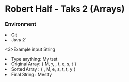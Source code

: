 <h1>Robert Half - Taks 2 (Arrays)</h1>

<h3>Environment</h3>

<li>Git</li>
<li>Java 21</li>


<3>Example input String</h3>

<li>Type anything: My test</li>
<li>Original Array: { M, y,  , t, e, s, t }</li>
<li>Sorted Array : { , M, e, s, t, t, y }</li>
<li>Final String : Mestty</li>
